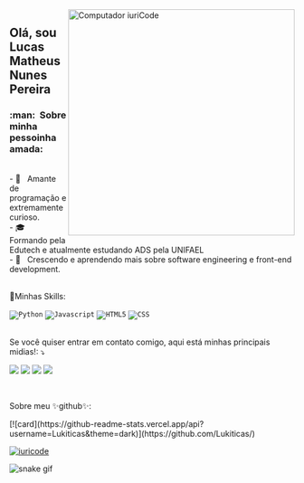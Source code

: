 <img src="https://raw.githubusercontent.com/MicaelliMedeiros/micaellimedeiros/master/image/computer-illustration.png" min-width="400px" max-width="400px" width="400px" align="right" alt="Computador iuriCode">
<h2>Olá, sou Lucas Matheus Nunes Pereira</h2>
<h3>:man: &nbsp;Sobre minha pessoinha amada:</h3>
<br>
- 🤔 &nbsp; Amante de programação e extremamente curioso.
<br>
- 🎓 &nbsp; Formando pela Edutech e atualmente estudando ADS pela UNIFAEL
<br>
- 🌱 &nbsp; Crescendo e aprendendo mais sobre software engineering e front-end development.
<br>
<br>

<p>
🚀Minhas Skills:
</p>

<code><img src="https://img.shields.io/badge/Python-3776AB?style=for-the-badge&logo=python&logoColor=white" alt="Python"/></code>
<code><img src="https://img.shields.io/badge/JavaScript-F7DF1E?style=for-the-badge&logo=javascript&logoColor=black" alt="Javascript"/></code>
<code><img src="https://img.shields.io/badge/HTML5-E34F26?style=for-the-badge&logo=html5&logoColor=white" alt="HTML5"/></code>
<code><img src="https://img.shields.io/badge/CSS3-1572B6?style=for-the-badge&logo=css3&logoColor=white" alt="CSS"/></code>
<br>
<br>

<p>
Se você quiser entrar em contato comigo, aqui está minhas principais midias!: ⤵️
</p>
<p align="left">
  <a href="https://www.facebook.com/Lukitias/" alt="facebook">
    <img src="https://img.shields.io/badge/Facebook-1877F2?style=for-the-badge&logo=facebook&logoColor=white" /></a>
          
  <a href="https://www.reddit.com/user/PotatoBreadDad" alt="Reddit">
    <img src="https://img.shields.io/badge/Reddit-FF4500?style=for-the-badge&logo=reddit&logoColor=white"/></a>
  
  <a href="https://www.instagram.com/lulu_mathel/" alt="Instagram">
    <img src="https://img.shields.io/badge/Instagram-E4405F?style=for-the-badge&logo=instagram&logoColor=white"/></a>

  <a href="mailto: lucasmathues416@outlook.com" alt="outlook">
    <img src="https://img.shields.io/badge/Microsoft_Outlook-0078D4?style=for-the-badge&logo=microsoft-outlook&logoColor=white"/></a>

</p> 
<br>
<p>Sobre meu ✨github✨:</p>
[![card](https://github-readme-stats.vercel.app/api?username=Lukiticas&theme=dark)](https://github.com/Lukiticas/)

[![iuricode](https://github-readme-stats.vercel.app/api/top-langs/?username=Lukiticas&layout=compact&theme=dark)](https://github.com/Lukiticas/)

![snake gif](https://github.com/Lukiticas/Lukiticas/blob/output/github-contribution-grid-snake.gif)
